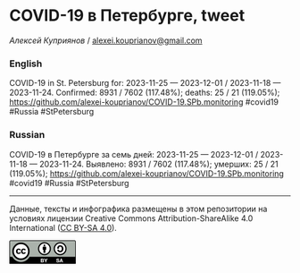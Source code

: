 # COVID-19 в Петербурге, tweet

*Алексей Куприянов* / <alexei.kouprianov@gmail.com>

### English

<!-- COVID-19 in St. Petersburg for: 2023-11-25 --- 2023-12-01 / 2023-11-18 --- 2023-11-24. Сonfirmed: 8931 / 7602 (117.48%); hospitalized:  /   (); deaths: 25 / 21 (119.05%); https://github.com/alexei-kouprianov/COVID-19.SPb.monitoring #covid19 #Russia #StPetersburg -->

COVID-19 in St. Petersburg for: 2023-11-25 — 2023-12-01 / 2023-11-18 —
2023-11-24. Сonfirmed: 8931 / 7602 (117.48%); deaths: 25 / 21 (119.05%);
<https://github.com/alexei-kouprianov/COVID-19.SPb.monitoring> \#covid19
\#Russia \#StPetersburg

### Russian

<!-- COVID-19 в Петербурге за семь дней: 2023-11-25 --- 2023-12-01 / 2023-11-18 --- 2023-11-24. Выявлено: 8931 / 7602 (117.48%); госпитализировано:  /   (); умерших: 25 / 21 (119.05%); https://github.com/alexei-kouprianov/COVID-19.SPb.monitoring #covid19 #Russia #StPetersburg -->

COVID-19 в Петербурге за семь дней: 2023-11-25 — 2023-12-01 / 2023-11-18
— 2023-11-24. Выявлено: 8931 / 7602 (117.48%); умерших: 25 / 21
(119.05%);
<https://github.com/alexei-kouprianov/COVID-19.SPb.monitoring> \#covid19
\#Russia \#StPetersburg

------------------------------------------------------------------------

Данные, тексты и инфографика размещены в этом репозитории на условиях
лицензии Creative Commons Attribution-ShareAlike 4.0 International ([CC
BY-SA 4.0](https://creativecommons.org/licenses/by-sa/4.0/)).

![](../misc/CC-BY-SA-icon.png "CC-BY-SA")
